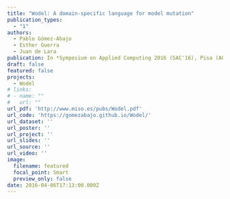 ```yaml
---
title: "Wodel: A domain-specific language for model mutation"
publication_types:
  - "1"
authors:
  - Pablo Gómez-Abajo
  - Esther Guerra
  - Juan de Lara
publication: In *Symposium on Applied Computing 2016 (SAC'16), Pisa (ACM)*. pp.:1968-1973
draft: false
featured: false
projects:
  - Wodel
# links:
# - name: ""
#   url: ""
url_pdf: 'http://www.miso.es/pubs/Wodel.pdf'
url_code: 'https://gomezabajo.github.io/Wodel/'
url_dataset: ''
url_poster: ''
url_project: ''
url_slides: ''
url_source: ''
url_video: ''
image:
  filename: featured
  focal_point: Smart
  preview_only: false
date: 2016-04-06T17:13:00.000Z
---
```

